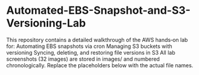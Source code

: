 # Automated-EBS-Snapshot-and-S3-Versioning-Lab
This repository contains a detailed walkthrough of the AWS hands‑on lab for:  Automating EBS snapshots via cron  Managing S3 buckets with versioning  Syncing, deleting, and restoring file versions in S3  All lab screenshots (32 images) are stored in images/ and numbered chronologically. Replace the placeholders below with the actual file names.
